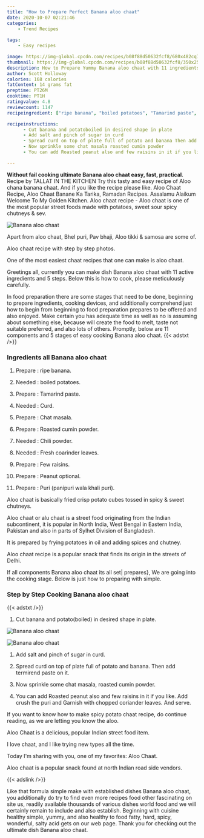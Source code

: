 ```yaml
---
title: "How to Prepare Perfect Banana aloo chaat"
date: 2020-10-07 02:21:46
categories:
    - Trend Recipes
    
tags:
    - Easy recipes

image: https://img-global.cpcdn.com/recipes/b08f88d50632fcf8/680x482cq70/banana-aloo-chaat-recipe-main-photo.jpg
thumbnail: https://img-global.cpcdn.com/recipes/b08f88d50632fcf8/350x250cq70/banana-aloo-chaat-recipe-main-photo.jpg
description: How to Prepare Yummy Banana aloo chaat with 11 ingredients and 5 stages of easy cooking.
author: Scott Holloway
calories: 168 calories
fatContent: 14 grams fat
preptime: PT26M
cooktime: PT1H
ratingvalue: 4.8
reviewcount: 1147
recipeingredient: ["ripe banana", "boiled potatoes", "Tamarind paste", "Curd", "Chat masala", "Roasted cumin powder", "Chili powder", "Fresh coarinder leaves", "Few raisins", "Peanut optional", "Puri panipuri wala khali puri"]

recipeinstructions: 
      - Cut banana and potatoboiled in desired shape in plate 
      - Add salt and pinch of sugar in curd 
      - Spread curd on top of plate full of potato and banana Then add termirend paste on it 
      - Now sprinkle some chat masala roasted cumin powder 
      - You can add Roasted peanut also and few raisins in it if you like Add crush the puri and Garnish with chopped coriander leaves And serve

---
```




**Without fail cooking ultimate Banana aloo chaat easy, fast, practical**. Recipe by TALLAT IN THE KITCHEN Try this tasty and easy recipe of Aloo chana banana chaat. And if you like the recipe please like. Aloo Chaat Recipe, Aloo Chaat Banane Ka Tarika, Ramadan Recipes. Assalamu Alaikum Welcome To My Golden Kitchen. Aloo chaat recipe - Aloo chaat is one of the most popular street foods made with potatoes, sweet sour spicy chutneys &amp; sev.


![Banana aloo chaat](https://img-global.cpcdn.com/recipes/b08f88d50632fcf8/680x482cq70/banana-aloo-chaat-recipe-main-photo.jpg "Banana aloo chaat")



Apart from aloo chaat, Bhel puri, Pav bhaji, Aloo tikki &amp; samosa are some of.

Aloo chaat recipe with step by step photos.

One of the most easiest chaat recipes that one can make is aloo chaat.


Greetings all, currently you can make dish Banana aloo chaat with 11 active ingredients and 5 steps. Below this is how to cook, please meticulously carefully.

In food preparation there are some stages that need to be done, beginning to prepare ingredients, cooking devices, and additionally comprehend just how to begin from beginning to food preparation prepares to be offered and also enjoyed. Make certain you has adequate time as well as no is assuming about something else, because will create the food to melt, taste not suitable preferred, and also lots of others. Promptly, below are 11 components and 5 stages of easy cooking Banana aloo chaat.
{{< adstxt />}}

### Ingredients all Banana aloo chaat


1. Prepare  : ripe banana.

1. Needed  : boiled potatoes.

1. Prepare  : Tamarind paste.

1. Needed  : Curd.

1. Prepare  : Chat masala.

1. Prepare  : Roasted cumin powder.

1. Needed  : Chili powder.

1. Needed  : Fresh coarinder leaves.

1. Prepare  : Few raisins.

1. Prepare  : Peanut optional.

1. Prepare  : Puri (panipuri wala khali puri).


Aloo chaat is basically fried crisp potato cubes tossed in spicy &amp; sweet chutneys.

Aloo chaat or alu chaat is a street food originating from the Indian subcontinent, it is popular in North India, West Bengal in Eastern India, Pakistan and also in parts of Sylhet Division of Bangladesh.

It is prepared by frying potatoes in oil and adding spices and chutney.

Aloo chaat recipe is a popular snack that finds its origin in the streets of Delhi.


If all components Banana aloo chaat its all set| prepares}, We are going into the cooking stage. Below is just how to preparing with simple.

### Step by Step Cooking Banana aloo chaat

{{< adstxt />}}


1. Cut banana and potato(boiled) in desired shape in plate.



![Banana aloo chaat](https://img-global.cpcdn.com/steps/5af1f700bae498ee/160x128cq70/banana-aloo-chaat-recipe-step-1-photo.jpg" "Banana aloo chaat")

![Banana aloo chaat](https://img-global.cpcdn.com/steps/faae02474eff45c2/160x128cq70/banana-aloo-chaat-recipe-step-1-photo.jpg" "Banana aloo chaat")



1. Add salt and pinch of sugar in curd.



1. Spread curd on top of plate full of potato and banana. Then add termirend paste on it.



1. Now sprinkle some chat masala, roasted cumin powder.



1. You can add Roasted peanut also and few raisins in it if you like. Add crush the puri and Garnish with chopped coriander leaves. And serve.




If you want to know how to make spicy potato chaat recipe, do continue reading, as we are letting you know the aloo.

Aloo Chaat is a delicious, popular Indian street food item.

I love chaat, and I like trying new types all the time.

Today I&#39;m sharing with you, one of my favorites: Aloo Chaat.

Aloo chaat is a popular snack found at north Indian road side vendors.


{{< adslink />}}

Like that formula simple make with established dishes Banana aloo chaat, you additionally do try to find even more recipes food other fascinating on site us, readily available thousands of various dishes world food and we will certainly remain to include and also establish. Beginning with cuisine healthy simple, yummy, and also healthy to food fatty, hard, spicy, wonderful, salty acid gets on our web page. Thank you for checking out the ultimate dish Banana aloo chaat.
